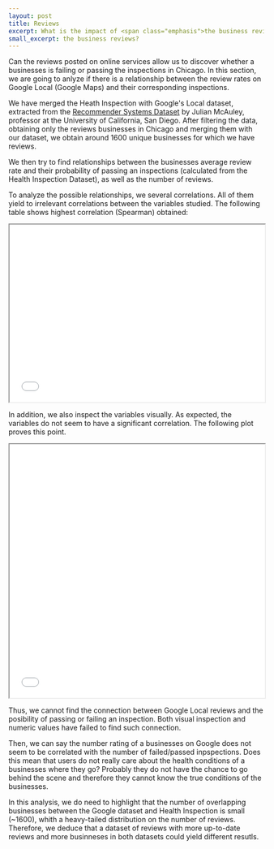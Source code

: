 ```yaml
---
layout: post
title: Reviews
excerpt: What is the impact of <span class="emphasis">the business reviews</span>?
small_excerpt: the business reviews?
---
```


Can the reviews posted on online services allow us to discover whether a businesses is failing or passing the inspections in Chicago. In this section, we are going to anlyze if there is a relationship between the review rates on Google Local (Google Maps) and their corresponding inspections.

We have merged the Heath Inspection with Google's Local dataset, extracted from the  <a href="http://cseweb.ucsd.edu/~jmcauley/datasets.html">Recommender Systems Dataset</a> by Julian McAuley, professor at the University of California, San Diego. After filtering the data, obtaining only the reviews businesses in Chicago and merging them with our dataset, we obtain around 1600 unique businesses for which we have reviews. 

We then try to find relationships between the businesses average review rate and their probability of passing an inspections (calculated from the Health Inspection Dataset), as well as the number of reviews. 

To analyze the possible relationships, we several correlations. All of them yield to irrelevant correlations between the variables studied. The following table shows highest correlation (Spearman) obtained:

<iframe src="{{ site.baseurl }}/images/spearmanCorr.html" style="width: 100%; height: 350px; frameborder='0'"></iframe>

In addition, we also inspect the variables visually. As expected, the variables do not seem to have a significant correlation. The following plot proves this point. 

<iframe src="{{ site.baseurl }}/images/dataStory_GoogleReviews.html" style="width: 100%; height: 500px;"></iframe>

Thus, we cannot find the connection between Google Local reviews and the posibility of passing or failing an inspection. Both visual inspection and numeric values have failed to find such connection. 

Then, we can say the number rating of a businesses on Google does not seem to be correlated with the number of failed/passed inpspections. Does this mean that users do not really care about the health conditions of a businesses where they go? Probably they do not have the chance to go behind the scene and therefore they cannot know the true conditions of the businesses. 

In this analysis, we do need to highlight that the number of overlapping businesses between the Google dataset and Health Inspection is small (~1600), whith a heavy-tailed distribution on the number of reviews. Therefore, we deduce that a dataset of reviews with more up-to-date reviews and more businneses in both datasets could yield different resutls. 

